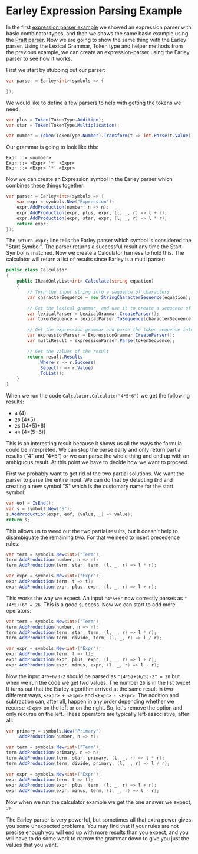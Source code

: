 # Earley Expression Parsing Example

In the first [expression parser example](expression_example.md) we showed an expression parser with basic combinator types, and then we shows the same basic example using the [Pratt parser](pratexpr_example.md). Now we are going to show the same thing with the Earley parser. Using the Lexical Grammar, Token type and helper methods from the previous example, we can create an expression-parser using the Earley parser to see how it works.

First we start by stubbing out our parser:

```csharp
var parser = Earley<int>(symbols => {

});
```

We would like to define a few parsers to help with getting the tokens we need:

```csharp
var plus = Token(TokenType.Addition);
var star = Token(TokenType.Multiplication);

var number = Token(TokenType.Number).Transform(t => int.Parse(t.Value));
```

Our grammar is going to look like this:

```
Expr ::= <number>
Expr ::= <Expr> '+' <Expr>
Expr ::= <Expr> '*' <Expr>
```

Now we can create an Expression symbol in the Earley parser which combines these things together:

```csharp
var parser = Earley<int>(symbols => {
    var expr = symbols.New("Expression");
    expr.AddProduction(number, n => n);
    expr.AddProduction(expr, plus, expr, (l, _, r) => l + r);
    expr.AddProduction(expr, star, expr, (l, _, r) => l * r);
    return expr;
});
```

The `return expr;` line tells the Earley parser which symbol is considered the "Start Symbol". The parser returns a successful result any time the Start Symbol is matched. Now we create a Calculator harness to hold this. The calculator will return a list of results since Earley is a multi parser:

```csharp
public class Calculator
{
    public IReadOnlyList<int> Calculate(string equation)
    {
        // Turn the input string into a sequence of characters
        var characterSequence = new StringCharacterSequence(equation);

        // Get the lexical grammar, and use it to create a sequence of tokens
        var lexicalParser = LexicalGrammar.CreateParser();
        var tokenSequence = lexicalParser.ToSequence(characterSequence);

        // Get the expression grammar and parse the token sequence into a result
        var expressionParser = ExpressionGrammar.CreateParser();
        var multiResult = expressionParser.Parse(tokenSequence);

        // Get the values of the result
        return result.Results
            .Where(r => r.Success)
            .Select(r => r.Value)
            .ToList();
    }
}
```

When we run the code `Calculator.Calculate("4*5+6")` we get the following results:

* `4` (4)
* `20` (4*5)
* `26` ((4*5)+6)
* `44` (4*(5+6))

This is an interesting result because it shows us all the ways the formula could be interpreted. We can stop the parse early and only return partial results ("4" and "4*5") or we can parse the whole thing and end up with an ambiguous result. At this point we have to decide how we want to proceed.

First we probably want to get rid of the two partial solutions. We want the parser to parse the entire input. We can do that by detecting `End` and creating a new symbol "S" which is the customary name for the start symbol:

```csharp
var eof = IsEnd();
var s = symbols.New("S");
s.AddProduction(expr, eof, (value, _) => value);
return s;
```

This allows us to weed out the two partial results, but it doesn't help to disambiguate the remaining two. For that we need to insert precedence rules:

```csharp
var term = symbols.New<int>("Term");
term.AddProduction(number, n => n);
term.AddProduction(term, star, term, (l, _, r) => l * r);

var expr = symbols.New<int>("Expr");
expr.AddProduction(term, t => t);
expr.AddProduction(expr, plus, expr, (l, _, r) => l + r);
```

This works the way we expect. An input `"4*5+6"` now correctly parses as `"(4*5)+6" = 26`. This is a good success. Now we can start to add more operators:

```csharp
var term = symbols.New<int>("Term");
term.AddProduction(number, n => n);
term.AddProduction(term, star, term, (l, _, r) => l * r);
term.AddProduction(term, divide, term, (l, _, r) => l / r);

var expr = symbols.New<int>("Expr");
expr.AddProduction(term, t => t);
expr.AddProduction(expr, plus, expr, (l, _, r) => l + r);
expr.AddProduction(expr, minus, expr, (l, _, r) => l - r);
```

Now the input `4*5+6/3-2` should be parsed as `"(4*5)+(6/3)-2" = 20`  but when we run the code we get two values. The number `20` is in the list twice! It turns out that the Earley algorithm arrived at the same result in two different ways, `<Expr> + <Expr>` and `<Expr> - <Expr>`. The addition and subtraction can, after all, happen in any order depending whether we recurse `<Expr>` on the left or on the right. So, let's remove the option and only recurse on the left. These operators are typically left-associative, after all:

```csharp
var primary = symbols.New("Primary")
    .AddProduction(number, n => n);

var term = symbols.New<int>("Term");
term.AddProduction(primary, n => n);
term.AddProduction(term, star, primary, (l, _, r) => l * r);
term.AddProduction(term, divide, primary, (l, _, r) => l / r);

var expr = symbols.New<int>("Expr");
expr.AddProduction(term, t => t);
expr.AddProduction(expr, plus, term, (l, _, r) => l + r);
expr.AddProduction(expr, minus, term, (l, _, r) => l - r);
```

Now when we run the calculator example we get the one answer we expect, `20`. 

The Earley parser is very powerful, but sometimes all that extra power gives you some unexpected problems. You may find that if your rules are not precise enough you will end up with more results than you expect, and you will have to do some work to narrow the grammar down to give you just the values that you want.